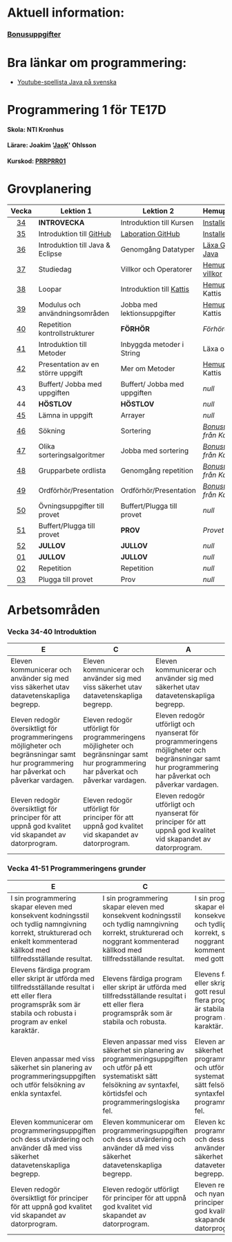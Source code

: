 # Aktuell information:

### [Bonusuppgifter](https://github.com/NTIGBG/TE17D-PRRPRR01/tree/master/v49/bonus/)


# Bra länkar om programmering:

* [Youtube-spellista Java på svenska](https://www.youtube.com/watch?v=EJxmM9JYCwg&list=PLpkWX5olvmC9mkjYhvGbl7VSIMAI7MoFC)

# Programmering 1 för TE17D
#### Skola: NTI Kronhus
#### Lärare: Joakim '[JaoK](https://github.com/jaok)' Ohlsson 
#### Kurskod: [PRRPRR01](https://www.skolverket.se/undervisning/gymnasieskolan/laroplan-program-och-amnen-i-gymnasieskolan/gymnasieprogrammen/amne?url=1530314731%2Fsyllabuscw%2Fjsp%2Fsubject.htm%3FsubjectCode%3DPRR%26courseCode%3DPRRPRR01%26lang%3Dsv%26tos%3Dgy&sv.url=12.5dfee44715d35a5cdfa92a3#anchor_PRRPRR01)

# Grovplanering

Vecka | Lektion 1 | Lektion 2 | Hemuppgift/Läxa 
:----:|-----------|-----------|----------------
[34](https://github.com/NTIGBG/TE17D-PRRPRR01/tree/master/v34) | **INTROVECKA**  | Introduktion till Kursen | [Installera Github](https://github.com/NTIGBG/TE17D-PRRPRR01/tree/master/v34/uppgift)
[35](https://github.com/NTIGBG/TE17D-PRRPRR01/tree/master/v35) | Introduktion till [GitHub](https://github.com) | [Laboration GitHub](https://github.com/NTIGBG/TE17D-PRRPRR01/tree/master/v35/laboration) | [Installera Eclipse](https://www.eclipse.org/downloads/download.php?file=/oomph/epp/oxygen/R2/eclipse-inst-win64.exe)
[36](https://github.com/NTIGBG/TE17D-PRRPRR01/tree/master/v36) | Introduktion till Java & Eclipse | Genomgång Datatyper | [Läxa GitHub & Java](https://github.com/NTIGBG/TE17D-PRRPRR01/tree/master/v36/uppgift)
[37](https://github.com/NTIGBG/TE17D-PRRPRR01/tree/master/v38) | Studiedag | Villkor och Operatorer | [Hemuppgift villkor](https://github.com/NTIGBG/TE17D-PRRPRR01/tree/master/v37/uppgift)
[38](https://github.com/NTIGBG/TE17D-PRRPRR01/tree/master/v38) | Loopar |Introduktion till [Kattis](https://open.kattis.com/problems?order=problem_difficulty) | [Hemuppgift](https://github.com/NTIGBG/TE17D-PRRPRR01/tree/master/v38/uppgift) från Kattis
[39](https://github.com/NTIGBG/TE17D-PRRPRR01/tree/master/v39) | Modulus och användningsområden | Jobba med lektionsuppgifter | [Hemuppgift](#grovplanering) från Kattis 
[40](https://github.com/NTIGBG/TE17D-PRRPRR01/tree/master/v40) | Repetition kontrollstrukturer | **FÖRHÖR** | *Förhöret* 
[41](https://github.com/NTIGBG/TE17D-PRRPRR01/tree/master/v41) | Introduktion till Metoder | Inbyggda metoder i String | Läxa om Metoder 
[42](https://github.com/NTIGBG/TE17D-PRRPRR01/tree/master/v42) | Presentation av en större uppgift | Mer om Metoder | [Hemuppgift](#grovplanering) från Kattis 
43 | Buffert/ Jobba med uppgiften | Buffert/ Jobba med uppgiften | *null* 
44 | **HÖSTLOV** | **HÖSTLOV** | *null*
[45](https://github.com/NTIGBG/TE17D-PRRPRR01/tree/master/v45) | Lämna in uppgift  | Arrayer | *null* 
[46](https://github.com/NTIGBG/TE17D-PRRPRR01/tree/master/v46) | Sökning | Sortering | *[Bonusuppgift](https://github.com/NTIGBG/TE17D-PRRPRR01/tree/master/v46/bonus_uppgift) från Kattis* 
[47](#grovplanering) | Olika sorteringsalgoritmer | Jobba med sortering | *[Bonusuppgift](#grovplanering) från Kattis* 
[48](#grovplanering) | Grupparbete ordlista | Genomgång repetition | *[Bonusuppgift](#grovplanering) från Kattis* 
[49](#grovplanering) | Ordförhör/Presentation | Ordförhör/Presentation | *[Bonusuppgift](#grovplanering) från Kattis* 
[50](#grovplanering) | Övningsuppgifter till provet | Buffert/Plugga till provet | *null* 
[51](#grovplanering) | Buffert/Plugga till provet | **PROV** | *Provet* 
[52](#grovplanering) | **JULLOV** | **JULLOV** | *null* 
[01](#grovplanering) | **JULLOV** | **JULLOV** | *null* 
[02](#grovplanering) | Repetition | Repetition | *null* 
[03](#grovplanering) | Plugga till provet | Prov | *null*


# Arbetsområden

### Vecka 34-40   Introduktion
E | C | A  
--|---|---
Eleven kommunicerar och använder sig med viss säkerhet utav datavetenskapliga begrepp.|Eleven kommunicerar och använder sig med viss säkerhet utav datavetenskapliga begrepp.|Eleven kommunicerar och använder sig med säkerhet utav datavetenskapliga begrepp.
Eleven redogör översiktligt för programmeringens möjligheter och begränsningar samt hur programmering har påverkat och påverkar vardagen.|Eleven redogör utförligt för programmeringens möjligheter och begränsningar samt hur programmering har påverkat och påverkar vardagen.|Eleven redogör utförligt och nyanserat för programmeringens möjligheter och begränsningar samt hur programmering har påverkat och påverkar vardagen.
Eleven redogör översiktligt för principer för att uppnå god kvalitet vid skapandet av datorprogram.|Eleven redogör utförligt för principer för att uppnå god kvalitet vid skapandet av datorprogram.|Eleven redogör utförligt och nyanserat för principer för att uppnå god kvalitet vid skapandet av datorprogram.

### Vecka 41-51  Programmeringens grunder
E | C | A  
--|---|---
I sin programmering skapar eleven med konsekvent kodningsstil och tydlig namngivning korrekt, strukturerad och enkelt kommenterad källkod med tillfredsställande resultat.|I sin programmering skapar eleven med konsekvent kodningsstil och tydlig namngivning korrekt, strukturerad och noggrant kommenterad källkod med tillfredsställande resultat.|I sin programmering skapar eleven med konsekvent kodningsstil och tydlig namngivning korrekt, strukturerad och noggrant och utförligt kommenterad källkod med gott resultat.
Elevens färdiga program eller skript är utförda med tillfredsställande resultat i ett eller flera programspråk som är stabila och robusta i program av enkel karaktär.|Elevens färdiga program eller skript är utförda med tillfredsställande resultat i ett eller flera programspråk som är stabila och robusta.|Elevens färdiga program eller skript är utförda med gott resultat i ett eller flera programspråk som är stabila och robusta i program av komplex karaktär.
Eleven anpassar med viss säkerhet sin planering av programmeringsuppgiften och utför felsökning av enkla syntaxfel.|Eleven anpassar med viss säkerhet sin planering av programmeringsuppgiften och utför på ett systematiskt sätt felsökning av syntaxfel, körtidsfel och programmeringslogiska fel.|Eleven anpassar med säkerhet sin planering av programmeringsuppgiften och utför på ett systematiskt och effektivt sätt felsökning av syntaxfel, körtidsfel och programmeringslogiska fel.
Eleven kommunicerar om programmeringsuppgiften och dess utvärdering och använder då med viss säkerhet datavetenskapliga begrepp.|Eleven kommunicerar om programmeringsuppgiften och dess utvärdering och använder då med viss säkerhet datavetenskapliga begrepp.|Eleven kommunicerar om programmeringsuppgiften och dess utvärdering och använder då med säkerhet datavetenskapliga begrepp.
Eleven redogör översiktligt för principer för att uppnå god kvalitet vid skapandet av datorprogram.|Eleven redogör utförligt för principer för att uppnå god kvalitet vid skapandet av datorprogram.|Eleven redogör utförligt och nyanserat för principer för att uppnå god kvalitet vid skapandet av datorprogram.
